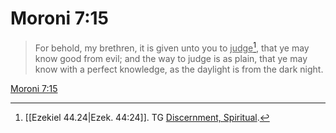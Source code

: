 # Moroni 7:15

> For behold, my brethren, it is given unto you to <u>judge</u>[^a], that ye may know good from evil; and the way to judge is as plain, that ye may know with a perfect knowledge, as the daylight is from the dark night.

[Moroni 7:15](https://www.churchofjesuschrist.org/study/scriptures/bofm/moro/7?lang=eng&id=p15#p15)


[^a]: [[Ezekiel 44.24|Ezek. 44:24]]. TG [Discernment, Spiritual](https://www.churchofjesuschrist.org/study/scriptures/tg/discernment-spiritual?lang=eng).
